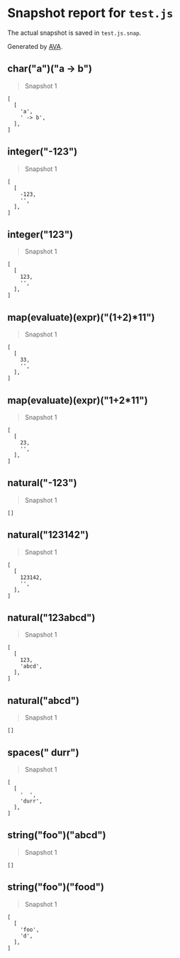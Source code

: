 # Snapshot report for `test.js`

The actual snapshot is saved in `test.js.snap`.

Generated by [AVA](https://ava.li).

## char("a")("a -> b")

> Snapshot 1

    [
      [
        'a',
        ' -> b',
      ],
    ]

## integer("-123")

> Snapshot 1

    [
      [
        -123,
        '',
      ],
    ]

## integer("123")

> Snapshot 1

    [
      [
        123,
        '',
      ],
    ]

## map(evaluate)(expr)("(1+2)*11")

> Snapshot 1

    [
      [
        33,
        '',
      ],
    ]

## map(evaluate)(expr)("1+2*11")

> Snapshot 1

    [
      [
        23,
        '',
      ],
    ]

## natural("-123")

> Snapshot 1

    []

## natural("123142")

> Snapshot 1

    [
      [
        123142,
        '',
      ],
    ]

## natural("123abcd")

> Snapshot 1

    [
      [
        123,
        'abcd',
      ],
    ]

## natural("abcd")

> Snapshot 1

    []

## spaces("  durr")

> Snapshot 1

    [
      [
        '  ',
        'durr',
      ],
    ]

## string("foo")("abcd")

> Snapshot 1

    []

## string("foo")("food")

> Snapshot 1

    [
      [
        'foo',
        'd',
      ],
    ]
